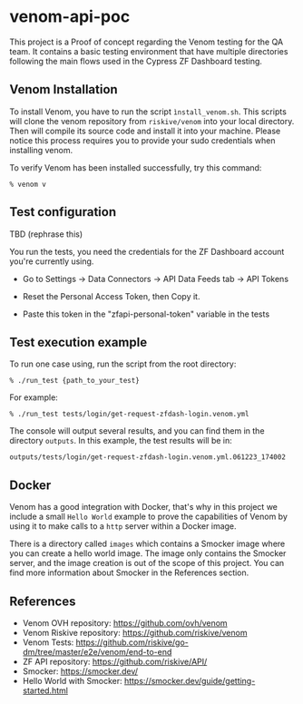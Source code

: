 # venom-api-poc

This project is a Proof of concept regarding the Venom testing for the QA team. It contains a basic testing environment that have multiple directories following the main flows used in the Cypress ZF Dashboard testing.

## Venom Installation

To install Venom, you have to run the script `ìnstall_venom.sh`. This scripts will clone the venom repository from `riskive/venom` into your local directory. Then will compile its source code and install it into your machine.
Please notice this process requires you to provide your sudo credentials when installing venom.

To verify Venom has been installed successfully, try this command:

`% venom v`

## Test configuration

TBD (rephrase this)

You run the tests, you need the credentials for the ZF Dashboard account you're currently using.

- Go to Settings -> Data Connectors -> API Data Feeds tab -> API Tokens

- Reset the Personal Access Token, then Copy it.

- Paste this token in the "zfapi-personal-token" variable in the tests

## Test execution example

To run one case using, run the script from the root directory:

`% ./run_test {path_to_your_test}`

For example:

`% ./run_test tests/login/get-request-zfdash-login.venom.yml`

The console will output several results, and you can find them in the directory `outputs`. In this example, the test results will be in:

`outputs/tests/login/get-request-zfdash-login.venom.yml.061223_174002`

## Docker

Venom has a good integration with Docker, that's why in this project we include a small `Hello World` example to prove the capabilities of Venom by using it to make calls to a `http` server within a Docker image.

There is a directory called `images` which contains a Smocker image where you can create a hello world image. The image only contains the Smocker server, and the image creation is out of the scope of this project. You can find more information about Smocker in the References section.

## References

- Venom OVH repository: <https://github.com/ovh/venom>
- Venom Riskive repository: <https://github.com/riskive/venom>
- Venom Tests: <https://github.com/riskive/go-dm/tree/master/e2e/venom/end-to-end>
- ZF API repository: <https://github.com/riskive/API/>
- Smocker: <https://smocker.dev/>
- Hello World with Smocker: <https://smocker.dev/guide/getting-started.html>
